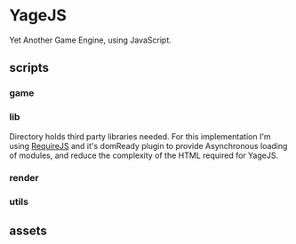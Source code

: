 # YageJS #
Yet Another Game Engine, using JavaScript.

## scripts ##

### game ###

### lib ###
Directory holds third party libraries needed. For this implementation I'm using
[RequireJS](http://requirejs.org/) and it's domReady plugin to provide
Asynchronous loading of modules, and reduce the complexity of the HTML required
for YageJS.

### render ###

### utils ###

## assets ##